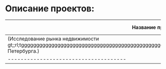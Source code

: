 # Описание проектов:
|Название проекта     |Описание проекта:|
|---------------------|---------------  |
|(Исследование рынка недвижимости gt;;rl;tggggggggggggggggggggggggggggggggggggggggggggggggggggggggggggggggggggggggggggggggggggggggСанкт Петербурга.)| |
|-------------------------------------| |
